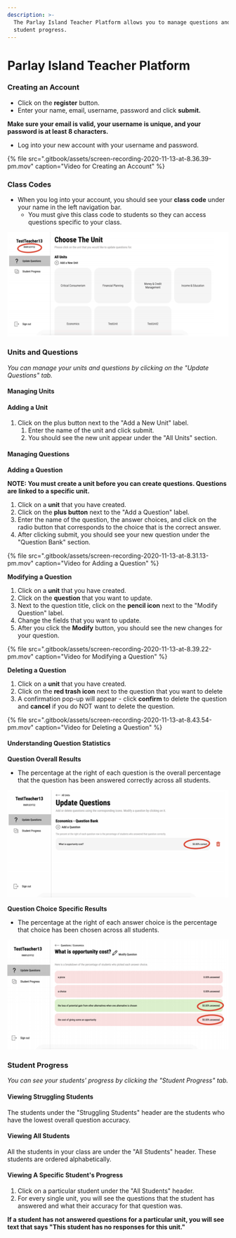 ```yaml
---
description: >-
  The Parlay Island Teacher Platform allows you to manage questions and track
  student progress.
---
```


# Parlay Island Teacher Platform

### Creating an Account

* Click on the **register** button.
* Enter your name, email, username, password and click **submit.**

**Make sure your email is valid, your username is unique, and your password is at least 8 characters.**

* Log into your new account with your username and password.

{% file src=".gitbook/assets/screen-recording-2020-11-13-at-8.36.39-pm.mov" caption="Video for Creating an Account" %}

### Class Codes

* When you log into your account, you should see your **class code** under your name in the left navigation bar.
  * You must give this class code to students so they can access questions specific to your class.

![Class code is circled in red.](.gitbook/assets/screen-shot-2020-11-13-at-8.55.01-pm.png)

### Units and Questions

_You can manage your units and questions by clicking on the "Update Questions" tab._

#### Managing Units

#### **Adding a Unit**

1. Click on the plus button next to the "Add a New Unit" label.  
   1. Enter the name of the unit and click submit.  
   2. You should see the new unit appear under the "All Units" section.

#### Managing Questions

**Adding a Question**

**NOTE: You must create a unit before you can create questions. Questions are linked to a specific unit.**

1. Click on a **unit** that you have created.
2. Click on the **plus button** next to the "Add a Question" label.
3. Enter the name of the question, the answer choices, and click on the radio button that corresponds to the choice that is the correct answer.
4. After clicking submit, you should see your new question under the "Question Bank" section.

{% file src=".gitbook/assets/screen-recording-2020-11-13-at-8.31.13-pm.mov" caption="Video for Adding a Question" %}

**Modifying a Question**

1. Click on a **unit** that you have created.
2. Click on the **question** that you want to update.
3. Next to the question title, click on the **pencil icon** next to the "Modify Question" label. 
4. Change the fields that you want to update.
5. After you click the **Modify** button, you should see the new changes for your question.

{% file src=".gitbook/assets/screen-recording-2020-11-13-at-8.39.22-pm.mov" caption="Video for Modifying a Question" %}

**Deleting a Question**

1. Click on a **unit** that you have created.
2. Click on the **red trash icon** next to the question that you want to delete
3. A confirmation pop-up will appear - click **confirm** to delete the question and **cancel** if you do NOT want to delete the question.

{% file src=".gitbook/assets/screen-recording-2020-11-13-at-8.43.54-pm.mov" caption="Video for Deleting a Question" %}

#### Understanding Question Statistics

**Question Overall Results**

* The percentage at the right of each question is the overall percentage that the question has been answered correctly across all students.

![This question was answered correctly 50% of the time across all students.](.gitbook/assets/screen-shot-2020-11-13-at-8.55.13-pm.png)

**Question Choice Specific Results**

* The percentage at the right of each answer choice is the percentage that choice has been chosen across all students.

![50% of students answered choice C, and 50% of students answered choice D.](.gitbook/assets/screen-shot-2020-11-13-at-8.55.22-pm.png)

### Student Progress

_You can see your students' progress by clicking the "Student Progress" tab._

#### Viewing Struggling Students

The students under the "Struggling Students" header are the students who have the lowest overall question accuracy.

#### Viewing All Students

All the students in your class are under the "All Students" header. These students are ordered alphabetically.

#### Viewing A Specific Student's Progress

1. Click on a particular student under the "All Students" header.
2. For every single unit, you will see the questions that the student has answered and what their accuracy for that question was.

**If a student has not answered questions for a particular unit, you will see text that says "This student has no responses for this unit."**

